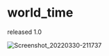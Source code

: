 # world_time

released 1.0


![Screenshot_20220330-211737](https://user-images.githubusercontent.com/85139394/160877917-747a3d9b-7430-4bb4-9334-5f3d07f15a8f.jpg)
